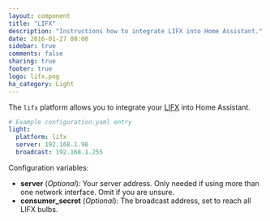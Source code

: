 ```yaml
---
layout: component
title: "LIFX"
description: "Instructions how to integrate LIFX into Home Assistant."
date: 2016-01-27 08:00
sidebar: true
comments: false
sharing: true
footer: true
logo: lifx.png
ha_category: Light
---
```


The `lifx` platform allows you to integrate your [LIFX](http://www.lifx.com) into Home Assistant.

```yaml
# Example configuration.yaml entry
light:
  platform: lifx
  server: 192.168.1.98
  broadcast: 192.168.1.255
```
Configuration variables:

- **server** (*Optional*): Your server address. Only needed if using more than one network interface. Omit if you are unsure.
- **consumer_secret** (*Optional*): The broadcast address, set to reach all LIFX bulbs.

